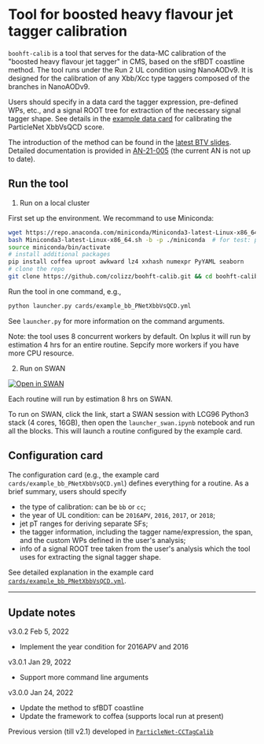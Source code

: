 # Tool for boosted heavy flavour jet tagger calibration

`boohft-calib` is a tool that serves for the data-MC calibration of the "boosted heavy flavour jet tagger" in CMS, based on the sfBDT coastline method.
The tool runs under the Run 2 UL condition using NanoAODv9.
It is designed for the calibration of any Xbb/Xcc type taggers composed of the branches in NanoAODv9. 

Users should specify in a data card the tagger expression, pre-defined WPs, etc., and a signal ROOT tree for extraction of the necessary signal tagger shape.
See details in the [example data card](cards/example_bb_PNetXbbVsQCD.yml) for calibrating the ParticleNet XbbVsQCD score.

The introduction of the method can be found in the [latest BTV slides](https://indico.cern.ch/event/1120932/#23-calibration-of-ul20172018-x).
Detailed documentation is provided in [AN-21-005](https://cms.cern.ch/iCMS/jsp/db_notes/noteInfo.jsp?cmsnoteid=CMS%20AN-2021/005) (the current AN is not up to date).

## Run the tool

1. Run on a local cluster

First set up the environment. We recommand to use Miniconda:
```bash
wget https://repo.anaconda.com/miniconda/Miniconda3-latest-Linux-x86_64.sh
bash Miniconda3-latest-Linux-x86_64.sh -b -p ./miniconda  # for test: put the miniconda folder here
source miniconda/bin/activate
# install additional packages
pip install coffea uproot awkward lz4 xxhash numexpr PyYAML seaborn
# clone the repo
git clone https://github.com/colizz/boohft-calib.git && cd boohft-calib
```

Run the tool in one command, e.g.,
```bash
python launcher.py cards/example_bb_PNetXbbVsQCD.yml
```

See `launcher.py` for more information on the command arguments.

Note: the tool uses 8 concurrent workers by default. On lxplus it will run by estimation 4 hrs for an entire routine. Sepcify more workers if you have more CPU resource.

2. Run on SWAN

[![Open in SWAN](https://swanserver.web.cern.ch/swanserver/images/badge_swan_white_150.png)](https://cern.ch/swanserver/cgi-bin/go?projurl=https://github.com/colizz/boohft-calib.git)

Each routine will run by estimation 8 hrs on SWAN.

To run on SWAN, click the link, start a SWAN session with LCG96 Python3 stack (4 cores, 16GB), then open the `launcher_swan.ipynb` notebook and run all the blocks. This will launch a routine configured by the example card.

## Configuration card

The configuration card (e.g., the example card `cards/example_bb_PNetXbbVsQCD.yml`) defines everything for a routine. As a brief summary, users should specify
 - the type of calibration: can be `bb` or `cc`;
 - the year of UL condition: can be `2016APV`, `2016`, `2017`, or `2018`;
 - jet pT ranges for deriving separate SFs;
 - the tagger information, including the tagger name/expression, the span, and the custom WPs defined in the user's analysis;
 - info of a signal ROOT tree taken from the user's analysis which the tool uses for extracting the signal tagger shape.

See detailed explanation in the example card [`cards/example_bb_PNetXbbVsQCD.yml`](cards/example_bb_PNetXbbVsQCD.yml).

--------
## Update notes

v3.0.2 Feb 5, 2022
 - Implement the year condition for 2016APV and 2016

v3.0.1 Jan 29, 2022
 - Support more command line arguments

v3.0.0 Jan 24, 2022
 - Update the method to sfBDT coastline
 - Update the framework to coffea (supports local run at present)

Previous version (till v2.1) developed in [`ParticleNet-CCTagCalib`](https://github.com/colizz/ParticleNet-CCTagCalib/)
